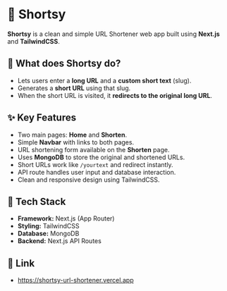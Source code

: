 # 🔗 Shortsy

**Shortsy** is a clean and simple URL Shortener web app built using **Next.js** and **TailwindCSS**.

## 🔧 What does Shortsy do?

- Lets users enter a **long URL** and a **custom short text** (slug).
- Generates a **short URL** using that slug.
- When the short URL is visited, it **redirects to the original long URL**.

## ✨ Key Features

- Two main pages: **Home** and **Shorten**.
- Simple **Navbar** with links to both pages.
- URL shortening form available on the **Shorten** page.
- Uses **MongoDB** to store the original and shortened URLs.
- Short URLs work like `/yourtext` and redirect instantly.
- API route handles user input and database interaction.
- Clean and responsive design using TailwindCSS.

## 🚀 Tech Stack

- **Framework:** Next.js (App Router)
- **Styling:** TailwindCSS
- **Database:** MongoDB
- **Backend:** Next.js API Routes
  
## 🔗 Link

- https://shortsy-url-shortener.vercel.app


